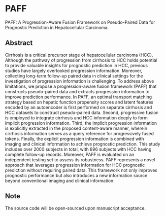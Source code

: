 # PAFF
PAFF: A Progression-Aware Fusion Framework on Pseudo-Paired Data for Prognostic Prediction in Hepatocellular Carcinoma 

## Abstract
Cirrhosis is a critical precursor stage of hepatocellular carcinoma (HCC). Although the pathway of progression from cirrhosis to HCC holds potential to provide valuable insights for prognostic prediction in HCC, previous studies have largely overlooked progression information. Moreover, collecting long-term follow-up paired data in clinical settings for the investigation of progression information is challenging. To address above limitations, we propose a progression-aware fusion framework (PAFF) that constructs pseudo-paired data and extracts progression information to improve prediction performance. In PAFF, an optimal transport matching strategy based on hepatic function propensity scores and latent features encoded by an autoencoder is first performed on separate cirrhosis and HCC datasets to construct pseudo-paired data. Second, progressive fusion is employed to integrate cirrhosis and HCC information deeply to form implicit progression information. Third, the implicit progression information is explicitly extracted in the proposed content-aware manner, wherein cirrhosis information serves as a query reference for progressively fused tokens. Finally, the explicit progression information is combined with imaging and clinical information to achieve prognostic prediction. This study includes over 2000 subjects in total, with 896 subjects with HCC having complete follow-up records. Moreover, PAFF is evaluated on an independent testing set to assess its robustness. PAFF represents a novel approach that leverages progression information for HCC prognostic prediction without requiring paired data. This framework not only improves prognostic performance but also introduces a new information source beyond conventional imaging and clinical information. 



## Note
The source code will be open-sourced upon manuscript acceptance.
